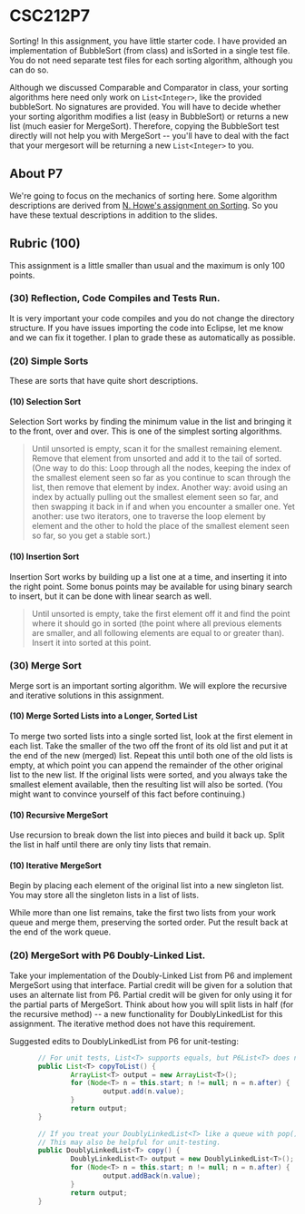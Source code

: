 # CSC212P7

Sorting! In this assignment, you have little starter code. I have provided an implementation of BubbleSort (from class) and isSorted in a single test file. You do not need separate test files for each sorting algorithm, although you can do so.

Although we discussed Comparable and Comparator in class, your sorting algorithms here need only work on ``List<Integer>``, like the provided bubbleSort. No signatures are provided. You will have to decide whether your sorting algorithm modifies a list (easy in BubbleSort) or returns a new list (much easier for MergeSort). Therefore, copying the BubbleSort test directly will not help you with MergeSort -- you'll have to deal with the fact that your mergesort will be returning a new ``List<Integer>`` to you.

## About P7

We're going to focus on the mechanics of sorting here.
Some algorithm descriptions are derived from [N. Howe's assignment on Sorting](http://www.cs.smith.edu/~nhowe/teaching/csc212/Assignments/sorting.php). So you have these textual descriptions in addition to the slides.

## Rubric (100)

This assignment is a little smaller than usual and the maximum is only 100 points.

### (30) Reflection, Code Compiles and Tests Run.

It is very important your code compiles and you do not change the directory structure. If you have issues importing the code into Eclipse, let me know and we can fix it together. I plan to grade these as automatically as possible.


### (20) Simple Sorts

These are sorts that have quite short descriptions.

#### (10) Selection Sort

Selection Sort works by finding the minimum value in the list and bringing it to the front, over and over. This is one of the simplest sorting algorithms.

> Until unsorted is empty, scan it for the smallest remaining element. Remove that element from unsorted and add it to the tail of sorted. (One way to do this: Loop through all the nodes, keeping the index of the smallest element seen so far as you continue to scan through the list, then remove that element by index. Another way: avoid using an index by actually pulling out the smallest element seen so far, and then swapping it back in if and when you encounter a smaller one. Yet another: use two iterators, one to traverse the loop element by element and the other to hold the place of the smallest element seen so far, so you get a stable sort.)

#### (10) Insertion Sort

Insertion Sort works by building up a list one at a time, and inserting it into the right point. Some bonus points may be available for using binary search to insert, but it can be done with linear search as well. 

> Until unsorted is empty, take the first element off it and find the point where it should go in sorted (the point where all previous elements are smaller, and all following elements are equal to or greater than). Insert it into sorted at this point.


### (30) Merge Sort

Merge sort is an important sorting algorithm. We will explore the recursive and iterative solutions in this assignment.

#### (10) Merge Sorted Lists into a Longer, Sorted List

To merge two sorted lists into a single sorted list, look at the first element in each list. Take the smaller of the two off the front of its old list and put it at the end of the new (merged) list. Repeat this until both one of the old lists is empty, at which point you can append the remainder of the other original list to the new list. If the original lists were sorted, and you always take the smallest element available, then the resulting list will also be sorted. (You might want to convince yourself of this fact before continuing.)

#### (10) Recursive MergeSort

Use recursion to break down the list into pieces and build it back up. Split the list in half until there are only tiny lists that remain.

#### (10) Iterative MergeSort

Begin by placing each element of the original list into a new singleton list. You may store all the singleton lists in a list of lists.

While more than one list remains, take the first two lists from your work queue and merge them, preserving the sorted order. Put the result back at the end of the work queue.

### (20) MergeSort with P6 Doubly-Linked List.

Take your implementation of the Doubly-Linked List from P6 and implement MergeSort using that interface. Partial credit will be given for a solution that uses an alternate list from P6. Partial credit will be given for only using it for the partial parts of MergeSort. Think about how you will split lists in half (for the recursive method) -- a new functionality for DoublyLinkedList for this assignment. The iterative method does not have this requirement.

Suggested edits to DoublyLinkedList from P6 for unit-testing:

```java
       // For unit tests, List<T> supports equals, but P6List<T> does not.
       public List<T> copyToList() {
               ArrayList<T> output = new ArrayList<T>();
               for (Node<T> n = this.start; n != null; n = n.after) {
                       output.add(n.value);
               }
               return output;
       }
       
       // If you treat your DoublyLinkedList<T> like a queue with pop() as removeFront(), you are destroying the lists.
       // This may also be helpful for unit-testing.
       public DoublyLinkedList<T> copy() {
               DoublyLinkedList<T> output = new DoublyLinkedList<T>();
               for (Node<T> n = this.start; n != null; n = n.after) {
                       output.addBack(n.value);
               }
               return output;
       }
```

